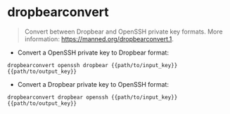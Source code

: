 # dropbearconvert

> Convert between Dropbear and OpenSSH private key formats.
> More information: <https://manned.org/dropbearconvert.1>.

- Convert a OpenSSH private key to Dropbear format:

`dropbearconvert openssh dropbear {{path/to/input_key}} {{path/to/output_key}}`

- Convert a Dropbear private key to OpenSSH format:

`dropbearconvert dropbear openssh {{path/to/input_key}} {{path/to/output_key}}`
